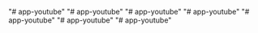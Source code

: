 "# app-youtube" 
"# app-youtube" 
"# app-youtube" 
"# app-youtube" 
"# app-youtube" 
"# app-youtube" 
"# app-youtube" 
